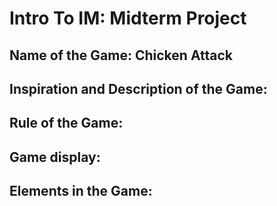 # Intro To IM: Midterm Project

## Name of the Game: Chicken Attack

## Inspiration and Description of the Game:

## Rule of the Game:

## Game display:

## Elements in the Game:

